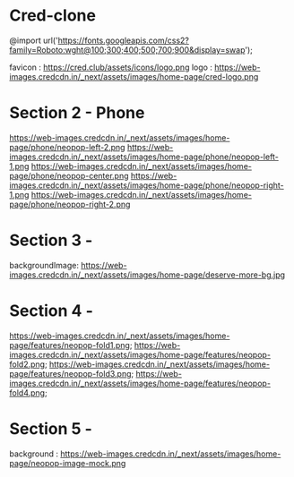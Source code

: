 # Cred-clone
@import url('https://fonts.googleapis.com/css2?family=Roboto:wght@100;300;400;500;700;900&display=swap');

favicon : https://cred.club/assets/icons/logo.png
logo : https://web-images.credcdn.in/_next/assets/images/home-page/cred-logo.png

# Section 2 - Phone
https://web-images.credcdn.in/_next/assets/images/home-page/phone/neopop-left-2.png
https://web-images.credcdn.in/_next/assets/images/home-page/phone/neopop-left-1.png
https://web-images.credcdn.in/_next/assets/images/home-page/phone/neopop-center.png
https://web-images.credcdn.in/_next/assets/images/home-page/phone/neopop-right-1.png
https://web-images.credcdn.in/_next/assets/images/home-page/phone/neopop-right-2.png

# Section 3 - 
backgroundImage: https://web-images.credcdn.in/_next/assets/images/home-page/deserve-more-bg.jpg

# Section 4 -
https://web-images.credcdn.in/_next/assets/images/home-page/features/neopop-fold1.png;
https://web-images.credcdn.in/_next/assets/images/home-page/features/neopop-fold2.png;
https://web-images.credcdn.in/_next/assets/images/home-page/features/neopop-fold3.png;
https://web-images.credcdn.in/_next/assets/images/home-page/features/neopop-fold4.png;

# Section 5 -
background : https://web-images.credcdn.in/_next/assets/images/home-page/neopop-image-mock.png
